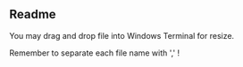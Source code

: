 ## Readme

You may drag and drop file into Windows Terminal for resize. 

Remember to separate each file name with ',' !



